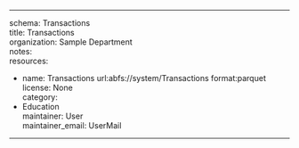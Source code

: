 


---  
schema: Transactions  
title: Transactions  
organization: Sample Department  
notes:   
resources:  
- name: Transactions 
 url:abfs://system/Transactions 
 format:parquet  
license: None  
category:
 - Education  
maintainer: User  
maintainer_email: UserMail  
---